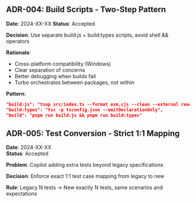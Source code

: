 ## ADR-004: Build Scripts - Two-Step Pattern

**Date**: 2024-XX-XX
**Status**: Accepted

**Decision**: Use separate build:js + build:types scripts, avoid shell && operators

**Rationale**:

- Cross-platform compatibility (Windows)
- Clear separation of concerns
- Better debugging when builds fail
- Turbo orchestrates between packages, not within

**Pattern**:

```json
"build:js": "tsup src/index.ts --format esm,cjs --clean --external react,react-dom",
"build:types": "tsc -p tsconfig.json --emitDeclarationOnly",
"build": "pnpm run build:js && pnpm run build:types"
```

## ADR-005: Test Conversion - Strict 1:1 Mapping

**Date**: 2024-XX-XX  
**Status**: Accepted

**Problem**: Copilot adding extra tests beyond legacy specifications

**Decision**: Enforce exact 1:1 test case mapping from legacy to new

**Rule**: Legacy N tests → New exactly N tests, same scenarios and expectations
